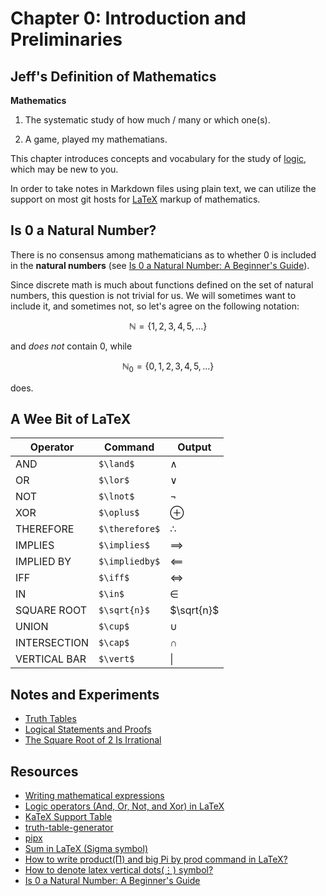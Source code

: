 # Chapter 0: Introduction and Preliminaries

## Jeff's Definition of Mathematics

**Mathematics**

1. The systematic study of how much / many or which one(s).

2. A game, played my mathematians.

This chapter introduces concepts and vocabulary for the study of
[logic](https://en.wikipedia.org/wiki/Logic), which may be new to you.

In order to take notes in Markdown files using plain text, we can utilize
the support on most git hosts for
[LaTeX](https://en.wikipedia.org/wiki/LaTeX) markup of mathematics.


## Is $0$ a Natural Number? 

There is no consensus among mathematicians as to whether $0$ is included
in the **natural numbers** (see [Is 0 a Natural Number: A Beginner's
Guide](https://www.storyofmathematics.com/is-0-a-natural-number/)).

Since discrete math is much about functions defined on the set of natural
numbers, this question is not trivial for us.  We will sometimes want to
include it, and sometimes not, so let's agree on the following notation:
```math
\mathbb{N} = \{1, 2, 3, 4, 5, ...\}
```
and *does not* contain $0$, while
```math
\mathbb{N}_0 = \{0, 1, 2, 3, 4, 5, ...\}
```
does.


## A Wee Bit of LaTeX

| Operator     | Command          | Output       |
|--------------|------------------|--------------|
| AND          | `$\land$`        | $\land$      |
| OR           | `$\lor$`         | $\lor$       |
| NOT          | `$\lnot$`        | $\lnot$      |
| XOR          | `$\oplus$`       | $\oplus$     |
| THEREFORE    | `$\therefore$`   | $\therefore$ |
| IMPLIES      | `$\implies$`     | $\implies$   |
| IMPLIED BY   | `$\impliedby$`   | $\impliedby$ |
| IFF          | `$\iff$`         | $\iff$       |
| IN           | `$\in$`          | $\in$        |
| SQUARE ROOT  | `$\sqrt{n}$`     | $\sqrt{n}$   |
| UNION        | `$\cup$`         | $\cup$       |
| INTERSECTION | `$\cap$`         | $\cap$       |
| VERTICAL BAR | `$\vert$`        | $\vert$      |


## Notes and Experiments

* [Truth Tables](TruthTables.md)
* [Logical Statements and Proofs](LogicalStatementsAndProofs.md)
* [The Square Root of 2 Is Irrational](SquareRootOfTwo.md)


## Resources

* [Writing mathematical expressions](https://docs.github.com/en/get-started/writing-on-github/working-with-advanced-formatting/writing-mathematical-expressions)
* [Logic operators (And, Or, Not, and Xor) in LaTeX](https://latexdoc.com/logic-operators-in-latex/)
* [KaTeX Support Table](https://katex.org/docs/support_table.html)
* [truth-table-generator](https://pypi.org/project/truth-table-generator/)
* [pipx](https://github.com/pypa/pipx)
* [Sum in LaTeX (Sigma symbol)](https://latex-tutorial.com/sum-latex/)
* [How to write product(Π) and big Pi by prod command in LaTeX?](https://www.physicsread.com/use-of-product-notation-in-latex/)
* [How to denote latex vertical dots(⋮) symbol?](https://www.physicsread.com/latex-vertical-dots-symbol/)
* [Is 0 a Natural Number: A Beginner's Guide](https://www.storyofmathematics.com/is-0-a-natural-number/)
